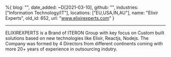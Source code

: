 %{
  blog: "",
  date_added: ~D[2021-03-10],
  github: "",
  industries: ["Information Technology/IT"],
  locations: ["EU,USA,IN,AU"],
  name: "Elixir Experts",
  old_id: 652,
  url: "www.elixirexperts.com"
}

---

ELIXIREXPERTS is a Brand of ITERON Group with key focus on Custom built solutions based on new technologies like Elixir, Reactjs, Nodejs. The Company was formed by 4 Directors from different continents coming with more 20+ years of experience in outsourcing indutry.
